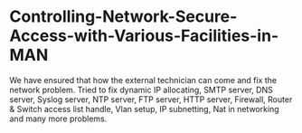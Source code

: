 # Controlling-Network-Secure-Access-with-Various-Facilities-in-MAN
We have ensured that how the external technician can come and fix the network problem. Tried to fix dynamic IP allocating, SMTP server, DNS server, Syslog server, NTP server, FTP server, HTTP server, Firewall, Router &amp; Switch access list handle, Vlan setup, IP subnetting, Nat in networking and many more problems.

